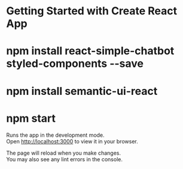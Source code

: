# Getting Started with Create React App
# npm install react-simple-chatbot styled-components --save
#  npm install semantic-ui-react
# npm start


Runs the app in the development mode.\
Open [http://localhost:3000](http://localhost:3000) to view it in your browser.

The page will reload when you make changes.\
You may also see any lint errors in the console.

